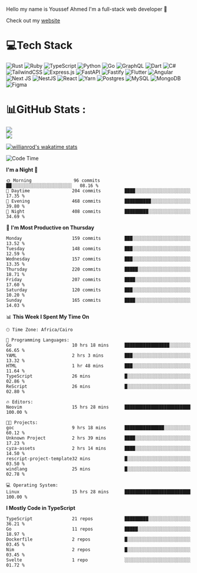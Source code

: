 Hello my name is Youssef Ahmed I'm a full-stack web developer 👋

Check out my [website](https://youssefahmed.vercel.app)
 
# 💻Tech Stack

![Rust](https://img.shields.io/badge/rust-%23000000.svg?style=for-the-badge&logo=rust&logoColor=white) ![Ruby](https://img.shields.io/badge/ruby-%23CC342D.svg?style=for-the-badge&logo=ruby&logoColor=white) ![TypeScript](https://img.shields.io/badge/typescript-%23007ACC.svg?style=for-the-badge&logo=typescript&logoColor=white) ![Python](https://img.shields.io/badge/python-3670A0?style=for-the-badge&logo=python&logoColor=ffdd54) ![Go](https://img.shields.io/badge/go-%2300ADD8.svg?style=for-the-badge&logo=go&logoColor=white) ![GraphQL](https://img.shields.io/badge/-GraphQL-E10098?style=for-the-badge&logo=graphql&logoColor=white) ![Dart](https://img.shields.io/badge/dart-%230175C2.svg?style=for-the-badge&logo=dart&logoColor=white) ![C#](https://img.shields.io/badge/c%23-%23239120.svg?style=for-the-badge&logo=c-sharp&logoColor=white) ![TailwindCSS](https://img.shields.io/badge/tailwindcss-%2338B2AC.svg?style=for-the-badge&logo=tailwind-css&logoColor=white) ![Express.js](https://img.shields.io/badge/express.js-%23404d59.svg?style=for-the-badge&logo=express&logoColor=%2361DAFB) ![FastAPI](https://img.shields.io/badge/FastAPI-005571?style=for-the-badge&logo=fastapi) ![Fastify](https://img.shields.io/badge/fastify-%23000000.svg?style=for-the-badge&logo=fastify&logoColor=white) ![Flutter](https://img.shields.io/badge/Flutter-%2302569B.svg?style=for-the-badge&logo=Flutter&logoColor=white) ![Angular](https://img.shields.io/badge/angular-%23DD0031.svg?style=for-the-badge&logo=angular&logoColor=white) ![Next JS](https://img.shields.io/badge/Next-black?style=for-the-badge&logo=next.js&logoColor=white) ![NestJS](https://img.shields.io/badge/nestjs-%23E0234E.svg?style=for-the-badge&logo=nestjs&logoColor=white) ![React](https://img.shields.io/badge/react-%2320232a.svg?style=for-the-badge&logo=react&logoColor=%2361DAFB) ![Yarn](https://img.shields.io/badge/yarn-%232C8EBB.svg?style=for-the-badge&logo=yarn&logoColor=white) ![Postgres](https://img.shields.io/badge/postgres-%23316192.svg?style=for-the-badge&logo=postgresql&logoColor=white) ![MySQL](https://img.shields.io/badge/mysql-%2300f.svg?style=for-the-badge&logo=mysql&logoColor=white) ![MongoDB](https://img.shields.io/badge/MongoDB-%234ea94b.svg?style=for-the-badge&logo=mongodb&logoColor=white)     ![Figma](https://img.shields.io/badge/figma-%23F24E1E.svg?style=for-the-badge&logo=figma&logoColor=white)

# 📊GitHub Stats :

![](https://github-readme-stats.vercel.app/api?username=joetifa2003&theme=tokyonight&hide_border=false&include_all_commits=false&count_private=false)<br/>
![](https://github-readme-streak-stats.herokuapp.com/?user=joetifa2003&theme=tokyonight&hide_border=false)<br/>

[![willianrod's wakatime stats](https://github-readme-stats.vercel.app/api/wakatime?username=joetifa2003&layout=compact)](https://github.com/anuraghazra/github-readme-stats)
<!--START_SECTION:waka-->
![Code Time](http://img.shields.io/badge/Code%20Time-1%2C221%20hrs%2024%20mins-blue)

**I'm a Night 🦉** 

```text
🌞 Morning                96 commits          ██░░░░░░░░░░░░░░░░░░░░░░░   08.16 % 
🌆 Daytime                204 commits         ████░░░░░░░░░░░░░░░░░░░░░   17.35 % 
🌃 Evening                468 commits         ██████████░░░░░░░░░░░░░░░   39.80 % 
🌙 Night                  408 commits         █████████░░░░░░░░░░░░░░░░   34.69 % 
```
📅 **I'm Most Productive on Thursday** 

```text
Monday                   159 commits         ███░░░░░░░░░░░░░░░░░░░░░░   13.52 % 
Tuesday                  148 commits         ███░░░░░░░░░░░░░░░░░░░░░░   12.59 % 
Wednesday                157 commits         ███░░░░░░░░░░░░░░░░░░░░░░   13.35 % 
Thursday                 220 commits         █████░░░░░░░░░░░░░░░░░░░░   18.71 % 
Friday                   207 commits         ████░░░░░░░░░░░░░░░░░░░░░   17.60 % 
Saturday                 120 commits         ███░░░░░░░░░░░░░░░░░░░░░░   10.20 % 
Sunday                   165 commits         ████░░░░░░░░░░░░░░░░░░░░░   14.03 % 
```


📊 **This Week I Spent My Time On** 

```text
🕑︎ Time Zone: Africa/Cairo

💬 Programming Languages: 
Go                       10 hrs 18 mins      █████████████████░░░░░░░░   66.65 % 
YAML                     2 hrs 3 mins        ███░░░░░░░░░░░░░░░░░░░░░░   13.32 % 
HTML                     1 hr 48 mins        ███░░░░░░░░░░░░░░░░░░░░░░   11.64 % 
TypeScript               26 mins             █░░░░░░░░░░░░░░░░░░░░░░░░   02.86 % 
ReScript                 26 mins             █░░░░░░░░░░░░░░░░░░░░░░░░   02.80 % 

🔥 Editors: 
Neovim                   15 hrs 28 mins      █████████████████████████   100.00 % 

🐱‍💻 Projects: 
goc                      9 hrs 18 mins       ███████████████░░░░░░░░░░   60.12 % 
Unknown Project          2 hrs 39 mins       ████░░░░░░░░░░░░░░░░░░░░░   17.23 % 
cyza-assets              2 hrs 14 mins       ████░░░░░░░░░░░░░░░░░░░░░   14.50 % 
rescript-project-template32 mins             █░░░░░░░░░░░░░░░░░░░░░░░░   03.50 % 
windlang                 25 mins             █░░░░░░░░░░░░░░░░░░░░░░░░   02.78 % 

💻 Operating System: 
Linux                    15 hrs 28 mins      █████████████████████████   100.00 % 
```

**I Mostly Code in TypeScript** 

```text
TypeScript               21 repos            █████████░░░░░░░░░░░░░░░░   36.21 % 
Go                       11 repos            █████░░░░░░░░░░░░░░░░░░░░   18.97 % 
Dockerfile               2 repos             █░░░░░░░░░░░░░░░░░░░░░░░░   03.45 % 
Nim                      2 repos             █░░░░░░░░░░░░░░░░░░░░░░░░   03.45 % 
Svelte                   1 repo              ░░░░░░░░░░░░░░░░░░░░░░░░░   01.72 % 
```




<!--END_SECTION:waka-->
